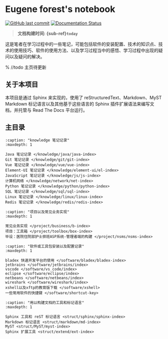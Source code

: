 # Eugene forest's notebook

[![GitHub last commit][github-badge]][github-link]
[![Documentation Status][rtd-badge]][rtd-link]

> **文档构建时间: {sub-ref}`today`**

这是笔者在学习过程中的一些笔记，可能包括软件的安装配置、技术的知识点、技术的使用技巧、软件的使用方法、以及学习过程当中的感悟、学习过程中出现的疑问以及疑问的解决。

% //todo 主页待更新

## 关于本项目

本项目是通过 Sphinx 来实现的，使用了 reStructuredText、Markdown、MyST Markdown 标记语言以及其他基于这些语言的 Sphinx 插件扩展语法来编写文档，并托管与 Read The Docs 平台运行。

## 主目录

```{toctree}
:caption: "knowledge 笔记记录"
:maxdepth: 1

Java 笔记记录 </knowledge/java/java-index>
Git 笔记记录 </knowledge/git/git-index>
Vue 笔记记录 </knowledge/vue/vue-index>
Element-UI 笔记记录 </knowledge/element-ui/el-index>
JavaScript 笔记记录 </knowledge/js/js-index>
计算机网络 </knowledge/network/net-index>
Python 笔记记录 </knowledge/python/python-index>
SQL 笔记记录 </knowledge/sql/sql-index>
Linux 笔记记录 </knowledge/linux/linux-index>
Redis 笔记记录 </knowledge/redis/redis-index>
```

```{toctree}
:caption: "项目以及常见业务实现"
:maxdepth: 1

常见业务实现 </project/business/b-index>
项目：工具箱 </project/toolbox/box-index>
毕设：医院住院部护士排班ASP系统-管理者端的构建 </project/nsms/nsms-index>
```

```{toctree}
:caption: "软件或工具包安装以及配置记录"
:maxdepth: 1

bladex 快速开发平台的使用 </software/bladex/bladex-index>
jetbrains </software/jetbrains/index>
vscode </software/vs_code/index>
eclipse </software/eclipse/index>
netbeans </software/netbeans/index>
wireshark </software/wireshark/index>
xshell以及xftp的教育版下载 </software/xshell>
一些常用软件的快捷键 </software/shortcut-key>
```

```{toctree}
:caption: "用以构建文档的工具和标记语言"
:maxdepth: 1

Sphinx 工具和 reST 标记语言 <struct/sphinx/sphinx-index>
Markdown 标记语言 <struct/markdown/md-index>
MyST <struct/MyST/myst-index>
Sphinx 扩展工具 <struct/extend/ext-index>
```

[github-badge]: https://img.shields.io/github/last-commit/Eugene-Forest/NoteBook
[github-link]: https://img.shields.io/github/last-commit/Eugene-Forest/NoteBook
[rtd-badge]: https://readthedocs.org/projects/studynotes/badge/?version=latest
[rtd-link]: https://studynotes.readthedocs.io/zh/latest/?badge=latest
